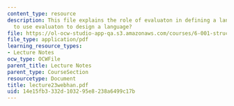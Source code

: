 ```yaml
---
content_type: resource
description: This file explains the role of evaluaton in defining a language and how
  to use evaluaton to design a language?
file: https://ol-ocw-studio-app-qa.s3.amazonaws.com/courses/6-001-structure-and-interpretation-of-computer-programs-spring-2005/14e15fb3332d103295e8238a6499c17b_lecture23webhan.pdf
file_type: application/pdf
learning_resource_types:
- Lecture Notes
ocw_type: OCWFile
parent_title: Lecture Notes
parent_type: CourseSection
resourcetype: Document
title: lecture23webhan.pdf
uid: 14e15fb3-332d-1032-95e8-238a6499c17b
---
```

